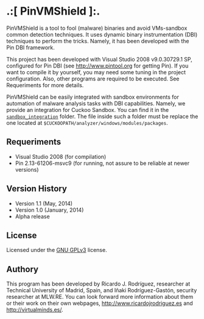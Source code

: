 # .:[ PinVMShield ]:.

PinVMShield is a tool to fool (malware) binaries and avoid VMs-sandbox common detection techniques. It uses dynamic binary instrumentation (DBI) techniques to perform the tricks. Namely, it has been developed with the Pin DBI framework.

This project has been developed with Visual Studio 2008 v9.0.30729.1 SP, configured for Pin DBI (see http://www.pintool.org for getting Pin). If you want to compile it by yourself, you may need some tuning in the project configuration. Also, other programs are required to be executed. See Requeriments for more details.

PinVMShield can be easily integrated with sandbox environments for automation of malware analysis tasks with DBI capabilities. Namely, we provide an integration for Cuckoo Sandbox. You can find it in the [`sandbox_integration`](sandbox_integration) folder. The file inside such a folder must be replace the one located at `$CUCKOOPATH/analyzer/windows/modules/packages`.

## Requeriments
- Visual Studio 2008 (for compilation)
- Pin 2.13-61206-msvc9 (for running, not assure to be reliable at newer versions)

## Version History

- Version 1.1 (May, 2014)
- Version 1.0 (January, 2014)
- Alpha release

## License

Licensed under the [GNU GPLv3](LICENSE) license.

## Authory

This program has been developed by Ricardo J. Rodríguez, researcher at Technical University of Madrid, Spain, and Iñaki Rodríguez-Gastón, security researcher at MLW.RE. You can look forward more information about them or their work on their own webpages, http://www.ricardojrodriguez.es and http://virtualminds.es/. 
